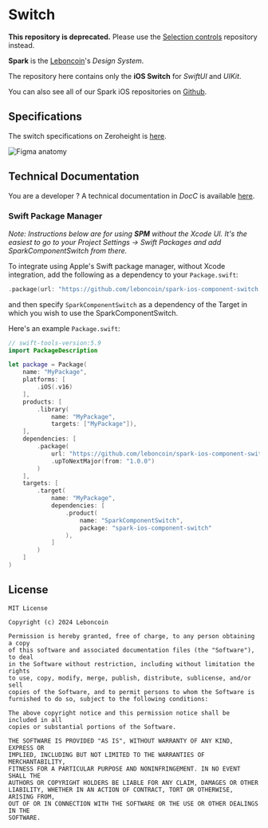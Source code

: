 # Switch

**This repository is deprecated.** Please use the [Selection controls](https://github.com/leboncoin/spark-ios-component-selection-controls/) repository instead.

**Spark** is the [Leboncoin](https://www.leboncoin.fr/)'s _Design System_.

The repository here contains only the **iOS Switch** for _SwiftUI_ and _UIKit_.

You can also see all of our Spark iOS repositories on [Github](https://github.com/orgs/leboncoin/repositories?q=spark-ios+sort%3Aname-asc).

## Specifications

The switch specifications on Zeroheight is [here](https://spark.adevinta.com/1186e1705/p/58a2c6-switch).

![Figma anatomy](https://github.com/leboncoin/spark-ios-component-switch/blob/main/.github/assets/anatomy.png)

## Technical Documentation

You are a developer ? A technical documentation in _DocC_ is available [here](https://leboncoin.github.io/spark-ios-component-switch/).

### Swift Package Manager

_Note: Instructions below are for using **SPM** without the Xcode UI. It's the easiest to go to your Project Settings -> Swift Packages and add SparkComponentSwitch from there._

To integrate using Apple's Swift package manager, without Xcode integration, add the following as a dependency to your `Package.swift`:

```swift
.package(url: "https://github.com/leboncoin/spark-ios-component-switch.git", .upToNextMajor(from: "1.0.0"))
```

and then specify `SparkComponentSwitch` as a dependency of the Target in which you wish to use the SparkComponentSwitch.

Here's an example `Package.swift`:

```swift
// swift-tools-version:5.9
import PackageDescription

let package = Package(
    name: "MyPackage",
    platforms: [
        .iOS(.v16)
    ],
    products: [
        .library(
            name: "MyPackage",
            targets: ["MyPackage"]),
    ],
    dependencies: [
        .package(
            url: "https://github.com/leboncoin/spark-ios-component-switch.git",
            .upToNextMajor(from: "1.0.0")
        )
    ],
    targets: [
        .target(
            name: "MyPackage",
            dependencies: [
                .product(
                    name: "SparkComponentSwitch",
                    package: "spark-ios-component-switch"
                ),
            ]
        )
    ]
)
```

## License

```
MIT License

Copyright (c) 2024 Leboncoin

Permission is hereby granted, free of charge, to any person obtaining a copy
of this software and associated documentation files (the "Software"), to deal
in the Software without restriction, including without limitation the rights
to use, copy, modify, merge, publish, distribute, sublicense, and/or sell
copies of the Software, and to permit persons to whom the Software is
furnished to do so, subject to the following conditions:

The above copyright notice and this permission notice shall be included in all
copies or substantial portions of the Software.

THE SOFTWARE IS PROVIDED "AS IS", WITHOUT WARRANTY OF ANY KIND, EXPRESS OR
IMPLIED, INCLUDING BUT NOT LIMITED TO THE WARRANTIES OF MERCHANTABILITY,
FITNESS FOR A PARTICULAR PURPOSE AND NONINFRINGEMENT. IN NO EVENT SHALL THE
AUTHORS OR COPYRIGHT HOLDERS BE LIABLE FOR ANY CLAIM, DAMAGES OR OTHER
LIABILITY, WHETHER IN AN ACTION OF CONTRACT, TORT OR OTHERWISE, ARISING FROM,
OUT OF OR IN CONNECTION WITH THE SOFTWARE OR THE USE OR OTHER DEALINGS IN THE
SOFTWARE.
```
